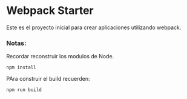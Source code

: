 # Webpack Starter

Este es el proyecto inicial para crear aplicaciones utilizando webpack.

### Notas:

Recordar reconstruir los modulos de Node.

```
npm install
```

PAra construir el build recuerden:

```
npm run build
```